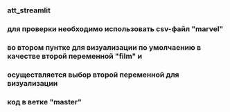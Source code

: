 ### att_streamlit
### для проверки необходимо использовать csv-файл "marvel"
### во втором пунтке для визуализации по умолчаению в качестве второй переменной "film" и 
### осуществляется выбор второй переменной для визуализации
### код в ветке "master"
